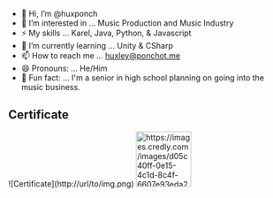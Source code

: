 - 👋 Hi, I’m @huxponch
- 👀 I’m interested in ... Music Production and Music Industry
- ⚡ My skills ... Karel, Java, Python, & Javascript
- 🌱 I’m currently learning ... Unity & CSharp
- 📫 How to reach me ... huxley@ponchot.me
- 😄 Pronouns: ... He/Him
- 🧠 Fun fact: ... I'm a senior in high school planning on going into the music business.

<h2>Certificate</h2>
![Certificate](http://url/to/img.png)
<img scr="" alt="https://images.credly.com/images/d05c40ff-0e15-4c1d-8c4f-6607e93eda24/ITS-Badges-Cybersecurity.png" width="100" height="100">
